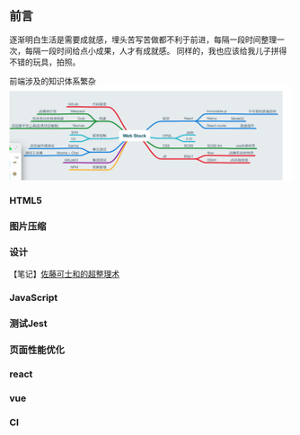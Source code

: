 ## 前言
逐渐明白生活是需要成就感，埋头苦写苦做都不利于前进，每隔一段时间整理一次，每隔一段时间给点小成果，人才有成就感。
同样的，我也应该给我儿子拼得不错的玩具，拍照。

前端涉及的知识体系繁杂
![image](./src/images/web_stack.png)


### HTML5
### 图片压缩
### 设计
【笔记】[佐藤可士和的超整理术](https://github.com/jean0218/blog/blob/dev/src/blog/design/%5B%E7%AC%94%E8%AE%B0%5D%E4%BD%90%E8%97%A4%E5%8F%AF%E5%A3%AB%E5%92%8C%E7%9A%84%E8%B6%85%E6%95%B4%E7%90%86%E6%9C%AF.md)
### JavaScript
### 测试Jest
### 页面性能优化
### react
### vue
### CI


